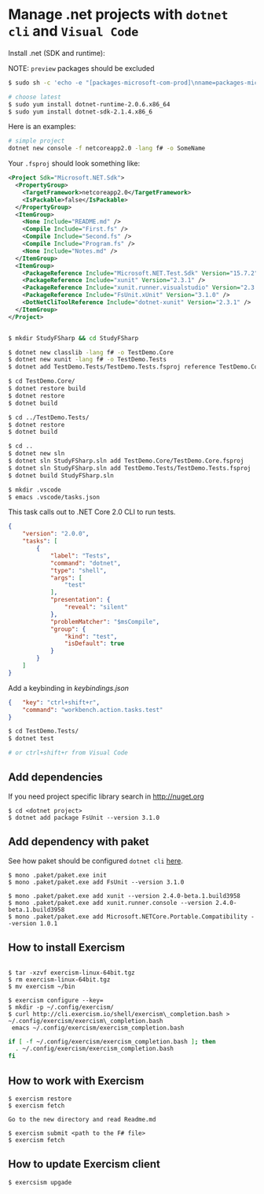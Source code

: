 # Manage .net projects with ```dotnet cli``` and ```Visual Code```

Install .net (SDK and runtime):

NOTE: ```preview``` packages should be excluded

```bash
$ sudo sh -c 'echo -e "[packages-microsoft-com-prod]\nname=packages-microsoft-com-prod \nbaseurl=https://packages.microsoft.com/yumrepos/microsoft-rhel7.3-prod\nenabled=1\ngpgcheck=1\ngpgkey=https://packages.microsoft.com/keys/microsoft.asc\nexclude=*preview*" > /etc/yum.repos.d/dotnetdev.repo'

# choose latest
$ sudo yum install dotnet-runtime-2.0.6.x86_64
$ sudo yum install dotnet-sdk-2.1.4.x86_6
```

Here is an examples:

```bash
# simple project
dotnet new console -f netcoreapp2.0 -lang f# -o SomeName
```
Your `.fsproj` should look something like:

```xml
<Project Sdk="Microsoft.NET.Sdk">
  <PropertyGroup>
    <TargetFramework>netcoreapp2.0</TargetFramework>
    <IsPackable>false</IsPackable>
  </PropertyGroup>
  <ItemGroup>
	<None Include="README.md" />
    <Compile Include="First.fs" />
    <Compile Include="Second.fs" />
    <Compile Include="Program.fs" />
	<None Include="Notes.md" />
  </ItemGroup>
  <ItemGroup>
    <PackageReference Include="Microsoft.NET.Test.Sdk" Version="15.7.2" />
    <PackageReference Include="xunit" Version="2.3.1" />
    <PackageReference Include="xunit.runner.visualstudio" Version="2.3.1" />
    <PackageReference Include="FsUnit.xUnit" Version="3.1.0" />
    <DotNetCliToolReference Include="dotnet-xunit" Version="2.3.1" />
  </ItemGroup>
</Project>
```

```bash

$ mkdir StudyFSharp && cd StudyFSharp

$ dotnet new classlib -lang f# -o TestDemo.Core
$ dotnet new xunit -lang f# -o TestDemo.Tests
$ dotnet add TestDemo.Tests/TestDemo.Tests.fsproj reference TestDemo.Core/TestDemo.Core.fsproj

$ cd TestDemo.Core/
$ dotnet restore build
$ dotnet restore
$ dotnet build

$ cd ../TestDemo.Tests/
$ dotnet restore
$ dotnet build

$ cd ..
$ dotnet new sln
$ dotnet sln StudyFSharp.sln add TestDemo.Core/TestDemo.Core.fsproj
$ dotnet sln StudyFSharp.sln add TestDemo.Tests/TestDemo.Tests.fsproj
$ dotnet build StudyFSharp.sln

$ mkdir .vscode
$ emacs .vscode/tasks.json
```

This task calls out to .NET Core 2.0 CLI to run tests.
```json
{
    "version": "2.0.0",
    "tasks": [
        {
            "label": "Tests",
            "command": "dotnet",
            "type": "shell",
            "args": [
                "test"
            ],
            "presentation": {
                "reveal": "silent"
            },
            "problemMatcher": "$msCompile",
            "group": {
                "kind": "test",
                "isDefault": true
            }
        }
    ]
}
```

Add a keybinding in _keybindings.json_

```json
{   "key": "ctrl+shift+r",
    "command": "workbench.action.tasks.test"
}
```

```bash
$ cd TestDemo.Tests/
$ dotnet test

# or ctrl+shift+r from Visual Code
```

## Add dependencies

If you need project specific library search in http://nuget.org

```plain
$ cd <dotnet project>
$ dotnet add package FsUnit --version 3.1.0
```

## Add dependency with paket

See how paket should be configured ```dotnet cli``` [here](https://fsprojects.github.io/Paket/paket-and-dotnet-cli.html).

```plain
$ mono .paket/paket.exe init
$ mono .paket/paket.exe add FsUnit --version 3.1.0

$ mono .paket/paket.exe add xunit --version 2.4.0-beta.1.build3958
$ mono .paket/paket.exe add xunit.runner.console --version 2.4.0-beta.1.build3958
$ mono .paket/paket.exe add Microsoft.NETCore.Portable.Compatibility --version 1.0.1
```

## How to install Exercism

```plain

$ tar -xzvf exercism-linux-64bit.tgz
$ rm exercism-linux-64bit.tgz
$ mv exercism ~/bin

$ exercism configure --key=
$ mkdir -p ~/.config/exercism/
$ curl http://cli.exercism.io/shell/exercism\_completion.bash > ~/.config/exercism/exercism\_completion.bash
 emacs ~/.config/exercism/exercism_completion.bash
```

```bash
if [ -f ~/.config/exercism/exercism_completion.bash ]; then
  . ~/.config/exercism/exercism_completion.bash
fi
```

## How to work with Exercism

```plain
$ exercism restore
$ exercism fetch

Go to the new directory and read Readme.md

$ exercism submit <path to the F# file>
$ exercism fetch
```

## How to update Exercism client

```plain
$ exercsism upgade
```